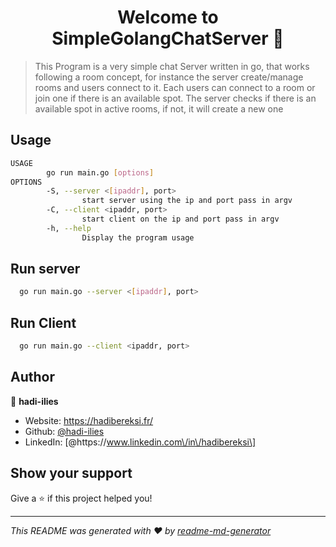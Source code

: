 <h1 align="center">Welcome to SimpleGolangChatServer 👋</h1>
<p>
</p>

> 	This Program is a very simple chat Server written in go, that works following a room concept, for instance the server create/manage rooms and users connect to it. Each users can connect to a room or join one if there is an available spot. The server checks if there is an available spot in active rooms, if not, it will create a new one

## Usage

```sh
USAGE
        go run main.go [options]
OPTIONS
        -S, --server <[ipaddr], port>
                start server using the ip and port pass in argv
        -C, --client <ipaddr, port>
                start client on the ip and port pass in argv
        -h, --help
                Display the program usage
```

## Run server

```sh
  go run main.go --server <[ipaddr], port>
```

## Run Client

```sh
  go run main.go --client <ipaddr, port>
```

## Author

👤 **hadi-ilies**

* Website: https://hadibereksi.fr/
* Github: [@hadi-ilies](https://github.com/hadi-ilies)
* LinkedIn: [@https:\/\/www.linkedin.com\/in\/hadibereksi\]

## Show your support

Give a ⭐️ if this project helped you!

***
_This README was generated with ❤️ by [readme-md-generator](https://github.com/kefranabg/readme-md-generator)_
